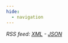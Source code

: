 ```yaml
---
hide:
  - navigation
---
```


*RSS feed: [XML](feed_rss_created.xml) - [JSON](feed_json_created.json)*
